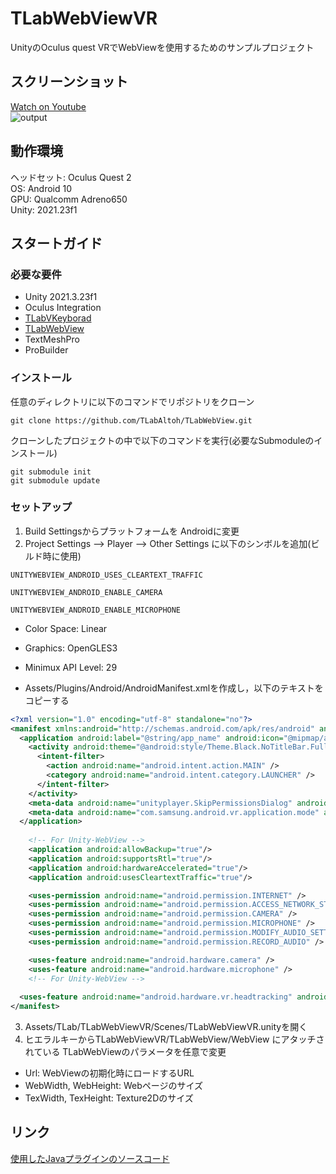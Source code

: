 # TLabWebViewVR  

UnityのOculus quest VRでWebViewを使用するためのサンプルプロジェクト 

## スクリーンショット  

[Watch on Youtube](https://youtu.be/q3swlSP1mRg)  
![output](https://user-images.githubusercontent.com/121733943/236464782-8fc7518c-5bde-4778-935c-1bf8850b7c9d.gif)

## 動作環境
ヘッドセット: Oculus Quest 2  
OS: Android 10  
GPU: Qualcomm Adreno650  
Unity: 2021.23f1  

## スタートガイド
### 必要な要件
- Unity 2021.3.23f1 
- Oculus Integration
- [TLabVKeyborad](https://github.com/TLabAltoh/TLabVKeyborad)
- [TLabWebView](https://github.com/TLabAltoh/TLabWebView)
- TextMeshPro
- ProBuilder
### インストール
任意のディレクトリに以下のコマンドでリポジトリをクローン
```
git clone https://github.com/TLabAltoh/TLabWebView.git
```
クローンしたプロジェクトの中で以下のコマンドを実行(必要なSubmoduleのインストール)
```
git submodule init
git submodule update
```
### セットアップ
1. Build Settingsからプラットフォームを Androidに変更  
2. Project Settings --> Player --> Other Settings に以下のシンボルを追加(ビルド時に使用)
```
UNITYWEBVIEW_ANDROID_USES_CLEARTEXT_TRAFFIC
```
```
UNITYWEBVIEW_ANDROID_ENABLE_CAMERA
```
```
UNITYWEBVIEW_ANDROID_ENABLE_MICROPHONE
```
- Color Space: Linear
- Graphics: OpenGLES3
- Minimux API Level: 29 
  
- Assets/Plugins/Android/AndroidManifest.xmlを作成し，以下のテキストをコピーする
```xml
<?xml version="1.0" encoding="utf-8" standalone="no"?>
<manifest xmlns:android="http://schemas.android.com/apk/res/android" android:installLocation="auto">
  <application android:label="@string/app_name" android:icon="@mipmap/app_icon" android:allowBackup="false">
    <activity android:theme="@android:style/Theme.Black.NoTitleBar.Fullscreen" android:configChanges="locale|fontScale|keyboard|keyboardHidden|mcc|mnc|navigation|orientation|screenLayout|screenSize|smallestScreenSize|touchscreen|uiMode" android:launchMode="singleTask" android:name="com.unity3d.player.UnityPlayerActivity" android:excludeFromRecents="true">
      <intent-filter>
        <action android:name="android.intent.action.MAIN" />
        <category android:name="android.intent.category.LAUNCHER" />
      </intent-filter>
    </activity>
    <meta-data android:name="unityplayer.SkipPermissionsDialog" android:value="false" />
    <meta-data android:name="com.samsung.android.vr.application.mode" android:value="vr_only" />
  </application>
	
    <!-- For Unity-WebView -->
    <application android:allowBackup="true"/>
    <application android:supportsRtl="true"/>
    <application android:hardwareAccelerated="true"/>
    <application android:usesCleartextTraffic="true"/>

    <uses-permission android:name="android.permission.INTERNET" />
    <uses-permission android:name="android.permission.ACCESS_NETWORK_STATE"/>
    <uses-permission android:name="android.permission.CAMERA" />
    <uses-permission android:name="android.permission.MICROPHONE" />
    <uses-permission android:name="android.permission.MODIFY_AUDIO_SETTINGS" />
    <uses-permission android:name="android.permission.RECORD_AUDIO" />

    <uses-feature android:name="android.hardware.camera" />
    <uses-feature android:name="android.hardware.microphone" />
    <!-- For Unity-WebView -->
	
  <uses-feature android:name="android.hardware.vr.headtracking" android:version="1" android:required="true" />
</manifest>
```
3. Assets/TLab/TLabWebViewVR/Scenes/TLabWebViewVR.unityを開く
4. ヒエラルキーからTLabWebViewVR/TLabWebView/WebView にアタッチされている TLabWebViewのパラメータを任意で変更  
- Url: WebViewの初期化時にロードするURL
- WebWidth, WebHeight: Webページのサイズ
- TexWidth, TexHeight: Texture2Dのサイズ

## リンク
[使用したJavaプラグインのソースコード](https://github.com/TLabAltoh/TLabWebViewPlugin)
